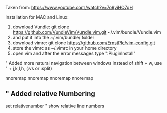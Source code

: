 Taken from: https://www.youtube.com/watch?v=7o9yiHO7gH

Installation for MAC and Linux:
1) download Vundle: git clone https://github.com/VundleVim/Vundle.vim.git ~/.vim/bundle/Vundle.vim
2) and put it into the ~/.vim/bundle/ folder
3) download vimrc: git clone https://github.com/ErnstPle/vim-config.git
4) store the vimrc as ~/.vimrc in your home directory
5) open vim and after the error messages type ":PluginInstall"

" Added more natural navigation between windows instead of shift + w, use <ctrl>
" + j,k,l,h, (:vs or :split)

nnoremap <C-J> <C-W><C-J>
nnoremap <C-K> <C-W><C-K>
nnoremap <C-L> <C-W><C-L>
nnoremap <C-H> <C-W><C-H>

" Added relative Numbering 
---------------------------
set relativenumber                          " show relative line numbers
